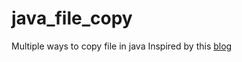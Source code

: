 # java_file_copy
Multiple ways to copy file in java
Inspired by this [blog](https://baptiste-wicht.com/posts/2010/08/file-copy-in-java-benchmark.html)

